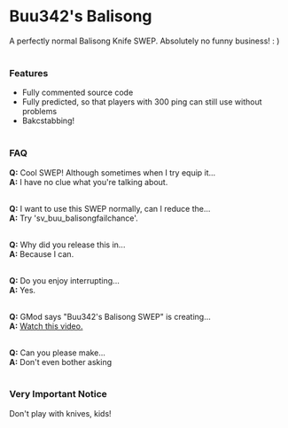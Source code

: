 # Buu342's Balisong

A perfectly normal Balisong Knife SWEP. Absolutely no funny business! : )</br></br>


### Features
* Fully commented source code
* Fully predicted, so that players with 300 ping can still use without problems
* Bakcstabbing!
</br></br>


### FAQ
**Q:** Cool SWEP! Although sometimes when I try equip it...<br/>
**A:** I have no clue what you're talking about.<br/><br/>

**Q:** I want to use this SWEP normally, can I reduce the...<br/>
**A:** Try 'sv_buu_balisongfailchance'.<br/><br/>

**Q:** Why did you release this in...<br/>
**A:** Because I can.<br/><br/>

**Q:** Do you enjoy interrupting...<br/>
**A:** Yes.<br/><br/>

**Q:** GMod says "Buu342's Balisong SWEP" is creating...<br/>
**A:** [Watch this video.](https://www.youtube.com/watch?v=ppH2--qS9Sc)<br/><br/>

**Q:** Can you please make...<br/>
**A:** Don't even bother asking<br/><br/>


### Very Important Notice
Don't play with knives, kids!